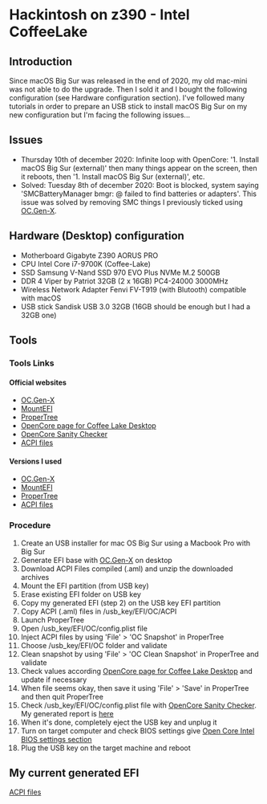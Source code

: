 # Hackintosh on z390 - Intel CoffeeLake

## Introduction
Since macOS Big Sur was released in the end of 2020, my old mac-mini was not able to do the upgrade. Then I sold it and I bought the following configuration (see Hardware configuration section).
I've followed many tutorials in order to prepare an USB stick to install macOS Big Sur on my new configuration but I'm facing the following issues...

## Issues
- Thursday 10th of december 2020: Infinite loop with OpenCore: '1. Install macOS Big Sur (external)' then many things appear on the screen, then it reboots, then '1. Install macOS Big Sur (external)', etc.
- Solved: Tuesday 8th of december 2020: Boot is blocked, system saying 'SMCBatteryManager bmgr: @ failed to find batteries or adapters'. This issue was solved by removing SMC things I previously ticked using [OC.Gen-X](https://github.com/Pavo-IM/OC-Gen-X).

## Hardware (Desktop) configuration 
- Motherboard Gigabyte Z390 AORUS PRO
- CPU Intel Core i7-9700K (Coffee-Lake)
- SSD Samsung V-Nand SSD 970 EVO Plus NVMe M.2 500GB
- DDR 4 Viper by Patriot 32GB (2 x 16GB) PC4-24000 3000MHz
- Wireless Network Adapter Fenvi FV-T919 (with Blutooth) compatible with macOS 
- USB stick Sandisk USB 3.0 32GB (16GB should be enough but I had a 32GB one)

## Tools

### Tools Links

#### Official websites 
- [OC.Gen-X](https://github.com/Pavo-IM/OC-Gen-X)
- [MountEFI](https://github.com/corpnewt/MountEFI)
- [ProperTree](https://github.com/corpnewt/ProperTree)
- [OpenCore page for Coffee Lake Desktop](https://dortania.github.io/OpenCore-Install-Guide/config.plist/coffee-lake.html#starting-point)
- [OpenCore Sanity Checker](https://opencore.slowgeek.com/)
- [ACPI files](https://dortania.github.io/Getting-Started-With-ACPI/ssdt-platform.html#desktop)

#### Versions I used
- [OC.Gen-X](https://github.com/amarnaud2/hackintosh/tree/main/tools/OC.Gen-X.app.zip)
- [MountEFI](https://github.com/amarnaud2/hackintosh/tree/main/tools/MountEFI-update.zip)
- [ProperTree](https://github.com/amarnaud2/hackintosh/tree/main/tools/ProperTree-master.zip)
- [ACPI files](https://github.com/amarnaud2/hackintosh/tree/main/tools/SSDT.zip)

### Procedure
1. Create an USB installer for mac OS Big Sur using a Macbook Pro with Big Sur
2. Generate EFI base with [OC.Gen-X](https://github.com/Pavo-IM/OC-Gen-X) on desktop
3. Download ACPI Files compiled (.aml) and unzip the downloaded archives
4. Mount the EFI partition (from USB key)
5. Erase existing EFI folder on USB key
6. Copy my generated EFI (step 2) on the USB key EFI partition
7. Copy ACPI (.aml) files in /usb_key/EFI/OC/ACPI
8. Launch ProperTree
9. Open /usb_key/EFI/OC/config.plist file
10. Inject ACPI files by using 'File' > 'OC Snapshot' in ProperTree 
11. Choose /usb_key/EFI/OC folder and validate 
12. Clean snapshot by using 'File' > 'OC Clean Snapshot' in ProperTree and validate
13. Check values according [OpenCore page for Coffee Lake Desktop](https://dortania.github.io/OpenCore-Install-Guide/config.plist/coffee-lake.html#starting-point) and update if necessary
14. When file seems okay, then save it using 'File' > 'Save' in ProperTree and then quit ProperTree
15. Check /usb_key/EFI/OC/config.plist file with [OpenCore Sanity Checker](https://opencore.slowgeek.com/). My generated report is [here](https://github.com/amarnaud2/hackintosh/blob/main/OpenCore-config.plist-Sanity-Checker.pdf)
16. When it's done, completely eject the USB key and unplug it
17. Turn on target computer and check BIOS settings give [Open Core Intel BIOS settings section](https://dortania.github.io/OpenCore-Install-Guide/config.plist/coffee-lake.html#intel-bios-settings)
18. Plug the USB key on the target machine and reboot

## My current generated EFI
[ACPI files](https://github.com/amarnaud2/hackintosh/efi-aorus-z390/EFI)
